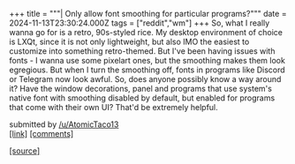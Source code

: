 +++
title = """| Only allow font smoothing for particular programs?"""
date = 2024-11-13T23:30:24.000Z
tags = ["reddit","wm"]
+++
So, what I really wanna go for is a retro, 90s-styled rice. My desktop environment of choice is LXQt, since it is not only lightweight, but also IMO the easiest to customize into something retro-themed. But I've been having issues with fonts - I wanna use some pixelart ones, but the smoothing makes them look egregious. But when I turn the smoothing off, fonts in programs like Discord or Telegram now look awful. So, does anyone possibly know a way around it? Have the window decorations, panel and programs that use system's native font with smoothing disabled by default, but enabled for programs that come with their own UI? That'd be extremely helpful.

submitted by [/u/AtomicTaco13](https://www.reddit.com/user/AtomicTaco13)  
[\[link\]](https://www.reddit.com/r/unixporn/comments/1gqqw2k/only_allow_font_smoothing_for_particular_programs/) [\[comments\]](https://www.reddit.com/r/unixporn/comments/1gqqw2k/only_allow_font_smoothing_for_particular_programs/)

[[source]](https://www.reddit.com/r/unixporn/comments/1gqqw2k/only_allow_font_smoothing_for_particular_programs/)
